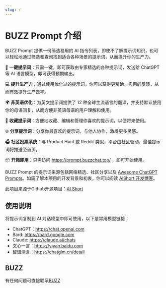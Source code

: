 ```yaml
---
slug: /
---
```


# BUZZ Prompt 介绍

BUZZ Prompt 提供一份简洁易用的 AI 指令列表，即使不了解提示词知识，也可以轻松地通过筛选和查询找到适合各种场景的提示词，从而提升你的生产力。

🚀 **一键提示词**：只需一键，即可获取由专家精选的各种提示词，发送给 ChatGPT 等 AI 语言模型，即可获得预期输出。

💻 **提升生产力**：通过使用优化过的提示词，你可以获得更精确、实用的反馈，从而有效提升生产效率。

🌍 **非英语优化**：为英文提示词提供了 12 种全球主流语言的翻译，并支持默认使用你的母语回复，从而方便非英语母语的用户理解和使用。

💾 **收藏提示词**：方便地收藏、编辑和管理你喜欢的提示词，以便将来使用。

🌐 **分享提示词**：分享你最喜欢的提示词，与他人协作，激发更多灵感。

🗳️ **社区投票系统**：与 Product Hunt 或 Reddit 类似，平台由社区驱动，最佳提示词将推送至首页。

📦 **开箱即用**：只需访问 https://prompt.buzzchat.top/ ，即可开始使用。

BUZZ Prompt 的提示词来源包括网络精选、社区分享以及 [Awesome ChatGPT Prompts](https://github.com/f/awesome-chatgpt-prompts)。如需了解本项目的开发背景和初衷，你可以阅读 [AiShort 开发博客](https://newzone.top/posts/2023-02-27-chatgpt_shortcuts.html)。

此项目来源于Github开源项目：[AI Short](https://github.com/rockbenben/ChatGPT-Shortcut)

## 使用说明

将提示词复制到 AI 对话模型中即可使用，以下是常用模型链接：

- ChatGPT：https://chat.openai.com
- Bard: https://bard.google.com
- Claude: https://claude.ai/chats
- 文心一言：https://yiyan.baidu.com
- 智谱清言：https://chatglm.cn/detail

## BUZZ
有任何问题可直接联系[BUZZ](https://123.buzzchat.top/)


